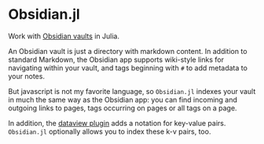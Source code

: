 # Obsidian.jl

Work with [Obsidian vaults](https://obsidian.md) in  Julia.

An Obsidian vault is just a directory with markdown content. In addition to standard Markdown, the Obsidian app supports wiki-style links for navigating within your vault, and tags beginning with `#` to add metadata to your notes.

But javascript is not my favorite language, so `Obsidian.jl` indexes your vault in much the same way as the Obsidian app:  you can find incoming and outgoing links to pages,  tags occurring on pages or all tags on a page.

In addition, the [dataview plugin](https://github.com/blacksmithgu/obsidian-dataview) adds a notation for key-value pairs.  `Obsidian.jl` optionally allows you to index these k-v pairs, too.

